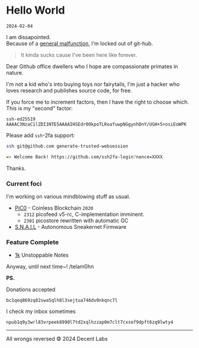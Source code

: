 # Hello World
`2024-02-04`

I am dissapointed.  
Because of a [general malfunction](i/more-like-4th-factor.png), I'm locked out of git-hub.  

> It kinda sucks cause I've been here like forever.  

Dear Github office dwellers who
I hope are compassionate primates in nature.

I'm not a kid who's into buying toys nor fairytails, I'm just a hacker
who loves research and publishes source code, for free.

If you force me to increment factors, then I have the right to choose which.  
This is my "second" factor:  

```
ssh-ed25519 AAAAC3NzaC1lZDI1NTE5AAAAIHSEdr0OkpoTLRoafuwpNGgynhDnY/UGH+5+osiEoWPK
```

Please add `ssh`-2fa support:

```bash
ssh git@github.com generate-trusted-websession

=> Welcome Back! https://github.com/ssh2fa-login?nonce=XXXX
```

Thanks.

### Current foci

I'm working on various mindblowing stuff as usual.

- [PiC0](/telamon/picostack) - Coinless Blockchain `2020`
    - `2312` picofeed v5-rc, C-implementation imminent.
    - `2301` picostore rewritten with automatic GC
- [S.N.A.I.L](https://git.sr.ht/~telamohn/snail) - Autonomous Sneakernet Firmware
<!-- - [glog](/glog.sh) - Minimal Nomadic Blog over Git -->

### Feature Complete

- [1k](https://pure.xorcery.co) Unstoppable Notes


Anyway, until next time~!
/telam0hn


**PS.**

Donations accepted

```
bc1qeq869zq82swa5qlh8l3sejtua746dv0nkqnc7l
```

I check my inbox sometimes

```
npub1q9y3wrl83vrpeek8990l7td2xqlhzzap0m7clt7cxsef9dpft6zq9lwty4
```

--------------

All wrongs reversed &#x1f12f; 2024 Decent Labs


